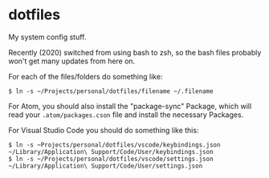 dotfiles
========

My system config stuff.

Recently (2020) switched from using bash to zsh, so the bash files probably won't
get many updates from here on.

For each of the files/folders do something like:

    $ ln -s ~/Projects/personal/dotfiles/filename ~/.filename

For Atom, you should also install the "package-sync" Package, which will read
your `.atom/packages.cson` file and install the necessary Packages.

For Visual Studio Code you should do something like this:

    $ ln -s ~Projects/personal/dotfiles/vscode/keybindings.json ~/Library/Application\ Support/Code/User/keybindings.json
    $ ln -s ~/Projects/personal/dotfiles/vscode/settings.json ~/Library/Application\ Support/Code/User/settings.json
